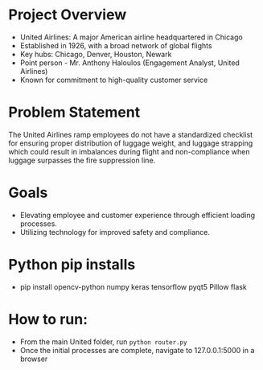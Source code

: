 # Project Overview

- United Airlines: A major American airline headquartered in Chicago
- Established in 1926, with a broad network of global flights
- Key hubs: Chicago, Denver, Houston, Newark
- Point person - Mr. Anthony Haloulos (Engagement Analyst, United Airlines)
- Known for commitment to high-quality customer service

# Problem Statement
The United Airlines ramp employees do not have a standardized checklist for ensuring proper distribution of luggage weight, and luggage strapping which could result in imbalances during flight and non-compliance when luggage surpasses the fire suppression line.

# Goals
- Elevating employee and customer experience through efficient loading
processes.
- Utilizing technology for improved safety and compliance.

# Python pip installs
- pip install opencv-python numpy keras tensorflow pyqt5 Pillow flask

# How to run:
- From the main United folder, run `python router.py`
- Once the initial processes are complete, navigate to 127.0.0.1:5000 in a browser
